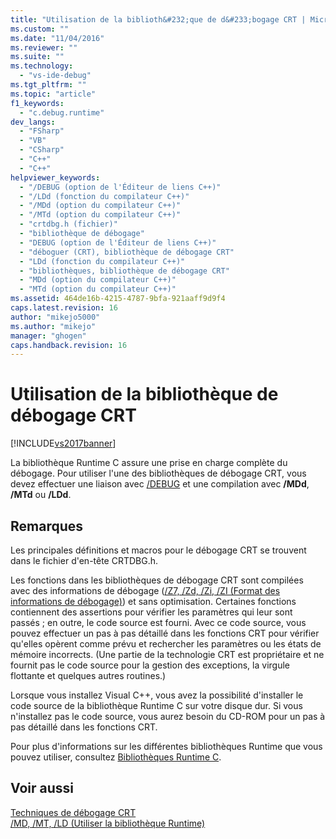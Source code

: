 ```yaml
---
title: "Utilisation de la biblioth&#232;que de d&#233;bogage CRT | Microsoft Docs"
ms.custom: ""
ms.date: "11/04/2016"
ms.reviewer: ""
ms.suite: ""
ms.technology: 
  - "vs-ide-debug"
ms.tgt_pltfrm: ""
ms.topic: "article"
f1_keywords: 
  - "c.debug.runtime"
dev_langs: 
  - "FSharp"
  - "VB"
  - "CSharp"
  - "C++"
  - "C++"
helpviewer_keywords: 
  - "/DEBUG (option de l'Éditeur de liens C++)"
  - "/LDd (fonction du compilateur C++)"
  - "/MDd (option du compilateur C++)"
  - "/MTd (option du compilateur C++)"
  - "crtdbg.h (fichier)"
  - "bibliothèque de débogage"
  - "DEBUG (option de l'Éditeur de liens C++)"
  - "déboguer (CRT), bibliothèque de débogage CRT"
  - "LDd (fonction du compilateur C++)"
  - "bibliothèques, bibliothèque de débogage CRT"
  - "MDd (option du compilateur C++)"
  - "MTd (option du compilateur C++)"
ms.assetid: 464de16b-4215-4787-9bfa-921aaff9d9f4
caps.latest.revision: 16
author: "mikejo5000"
ms.author: "mikejo"
manager: "ghogen"
caps.handback.revision: 16
---
```

# Utilisation de la biblioth&#232;que de d&#233;bogage CRT
[!INCLUDE[vs2017banner](../code-quality/includes/vs2017banner.md)]

La bibliothèque Runtime C assure une prise en charge complète du débogage.  Pour utiliser l'une des bibliothèques de débogage CRT, vous devez effectuer une liaison avec [\/DEBUG](/visual-cpp/build/reference/debug-generate-debug-info) et une compilation avec **\/MDd**, **\/MTd** ou **\/LDd**.  
  
## Remarques  
 Les principales définitions et macros pour le débogage CRT se trouvent dans le fichier d'en\-tête CRTDBG.h.  
  
 Les fonctions dans les bibliothèques de débogage CRT sont compilées avec des informations de débogage \([\/Z7, \/Zd, \/Zi, \/ZI \(Format des informations de débogage\)](/visual-cpp/build/reference/z7-zi-zi-debug-information-format)\) et sans optimisation.  Certaines fonctions contiennent des assertions pour vérifier les paramètres qui leur sont passés ; en outre, le code source est fourni.  Avec ce code source, vous pouvez effectuer un pas à pas détaillé dans les fonctions CRT pour vérifier qu'elles opèrent comme prévu et rechercher les paramètres ou les états de mémoire incorrects. \(Une partie de la technologie CRT est propriétaire et ne fournit pas le code source pour la gestion des exceptions, la virgule flottante et quelques autres routines.\)  
  
 Lorsque vous installez Visual C\+\+, vous avez la possibilité d'installer le code source de la bibliothèque Runtime C sur votre disque dur.  Si vous n'installez pas le code source, vous aurez besoin du CD\-ROM pour un pas à pas détaillé dans les fonctions CRT.  
  
 Pour plus d'informations sur les différentes bibliothèques Runtime que vous pouvez utiliser, consultez [Bibliothèques Runtime C](/visual-cpp/c-runtime-library/crt-library-features).  
  
## Voir aussi  
 [Techniques de débogage CRT](../debugger/crt-debugging-techniques.md)   
 [\/MD, \/MT, \/LD \(Utiliser la bibliothèque Runtime\)](/visual-cpp/build/reference/md-mt-ld-use-run-time-library)